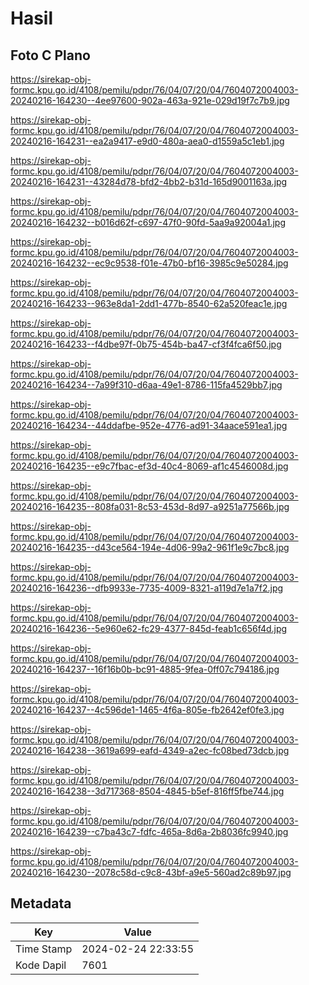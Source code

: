 # Hasil

## Foto C Plano

https://sirekap-obj-formc.kpu.go.id/4108/pemilu/pdpr/76/04/07/20/04/7604072004003-20240216-164230--4ee97600-902a-463a-921e-029d19f7c7b9.jpg

https://sirekap-obj-formc.kpu.go.id/4108/pemilu/pdpr/76/04/07/20/04/7604072004003-20240216-164231--ea2a9417-e9d0-480a-aea0-d1559a5c1eb1.jpg

https://sirekap-obj-formc.kpu.go.id/4108/pemilu/pdpr/76/04/07/20/04/7604072004003-20240216-164231--43284d78-bfd2-4bb2-b31d-165d9001163a.jpg

https://sirekap-obj-formc.kpu.go.id/4108/pemilu/pdpr/76/04/07/20/04/7604072004003-20240216-164232--b016d62f-c697-47f0-90fd-5aa9a92004a1.jpg

https://sirekap-obj-formc.kpu.go.id/4108/pemilu/pdpr/76/04/07/20/04/7604072004003-20240216-164232--ec9c9538-f01e-47b0-bf16-3985c9e50284.jpg

https://sirekap-obj-formc.kpu.go.id/4108/pemilu/pdpr/76/04/07/20/04/7604072004003-20240216-164233--963e8da1-2dd1-477b-8540-62a520feac1e.jpg

https://sirekap-obj-formc.kpu.go.id/4108/pemilu/pdpr/76/04/07/20/04/7604072004003-20240216-164233--f4dbe97f-0b75-454b-ba47-cf3f4fca6f50.jpg

https://sirekap-obj-formc.kpu.go.id/4108/pemilu/pdpr/76/04/07/20/04/7604072004003-20240216-164234--7a99f310-d6aa-49e1-8786-115fa4529bb7.jpg

https://sirekap-obj-formc.kpu.go.id/4108/pemilu/pdpr/76/04/07/20/04/7604072004003-20240216-164234--44ddafbe-952e-4776-ad91-34aace591ea1.jpg

https://sirekap-obj-formc.kpu.go.id/4108/pemilu/pdpr/76/04/07/20/04/7604072004003-20240216-164235--e9c7fbac-ef3d-40c4-8069-af1c4546008d.jpg

https://sirekap-obj-formc.kpu.go.id/4108/pemilu/pdpr/76/04/07/20/04/7604072004003-20240216-164235--808fa031-8c53-453d-8d97-a9251a77566b.jpg

https://sirekap-obj-formc.kpu.go.id/4108/pemilu/pdpr/76/04/07/20/04/7604072004003-20240216-164235--d43ce564-194e-4d06-99a2-961f1e9c7bc8.jpg

https://sirekap-obj-formc.kpu.go.id/4108/pemilu/pdpr/76/04/07/20/04/7604072004003-20240216-164236--dfb9933e-7735-4009-8321-a119d7e1a7f2.jpg

https://sirekap-obj-formc.kpu.go.id/4108/pemilu/pdpr/76/04/07/20/04/7604072004003-20240216-164236--5e960e62-fc29-4377-845d-feab1c656f4d.jpg

https://sirekap-obj-formc.kpu.go.id/4108/pemilu/pdpr/76/04/07/20/04/7604072004003-20240216-164237--16f16b0b-bc91-4885-9fea-0ff07c794186.jpg

https://sirekap-obj-formc.kpu.go.id/4108/pemilu/pdpr/76/04/07/20/04/7604072004003-20240216-164237--4c596de1-1465-4f6a-805e-fb2642ef0fe3.jpg

https://sirekap-obj-formc.kpu.go.id/4108/pemilu/pdpr/76/04/07/20/04/7604072004003-20240216-164238--3619a699-eafd-4349-a2ec-fc08bed73dcb.jpg

https://sirekap-obj-formc.kpu.go.id/4108/pemilu/pdpr/76/04/07/20/04/7604072004003-20240216-164238--3d717368-8504-4845-b5ef-816ff5fbe744.jpg

https://sirekap-obj-formc.kpu.go.id/4108/pemilu/pdpr/76/04/07/20/04/7604072004003-20240216-164239--c7ba43c7-fdfc-465a-8d6a-2b8036fc9940.jpg

https://sirekap-obj-formc.kpu.go.id/4108/pemilu/pdpr/76/04/07/20/04/7604072004003-20240216-164230--2078c58d-c9c8-43bf-a9e5-560ad2c89b97.jpg


## Metadata

| Key        | Value               |
| ---------- | ------------------- |
| Time Stamp | 2024-02-24 22:33:55 |
| Kode Dapil | 7601                |



